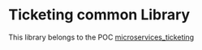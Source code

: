 # Ticketing common Library

This library belongs to the POC [microservices_ticketing](https://github.com/gmontoya2483/microservices_ticketing)